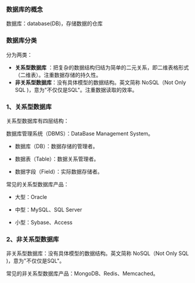 ### 数据库的概念
数据库：database(DB)，存储数据的仓库

### 数据库分类
分为两类： 

- **关系型数据库** ：把复杂的数据结构归结为简单的二元关系，即二维表格形式（二维表）。注重数据存储的持久性。
- **非关系型数据库**：没有具体模型的数据结构。英文简称 NoSQL（Not Only SQL )，意为"不仅仅是SQL"。注重数据读取的效率。

### 1、关系型数据库
关系型数据库有四层结构：

数据库管理系统（DBMS）：DataBase Management System。

- 数据库（DB）：数据存储的管理者。

- 数据表（Table）：数据关系管理者。

- 数据字段（Field）：实际数据存储者。

常见的关系型数据库产品：

- 大型：Oracle

- 中型：MySQL、SQL Server

- 小型：Sybase、Access

### 2、非关系型数据库
非关系型数据库：没有具体模型的数据结构。英文简称 NoSQL（Not Only SQL )，意为"不仅仅是SQL"。

常见的非关系型数据库产品：MongoDB、Redis、Memcached。
